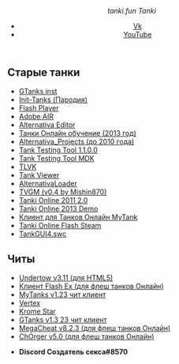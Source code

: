 <!DOCTYPE html>
<html lang="ru">
  <head>
    <link rel="shortcut icon" href="images/favicon.ico" type="image/x-icon" />
    <link rel="stylesheet" href="css/normalize.css" />
    <link rel="stylesheet" href="css/styles.css" />
    <meta charset="UTF-8" />
    <meta http-equiv="X-UA-Compatible" content="IE=edge" />
    <meta name="viewport" content="width=device-width, initial-scale=1.0" />
    <title>tanki.fun</title>
  </head>
  <body>
    <div class="Background"></div>
    <div class="AnimatedBackground"></div>
    <header class="Header">
      <div class="Container">
        <div class="HeaderBody">
          <i href="index.html" class="HeaderLogo">
            <span>tanki.fun</span>
            <span>Tanki</span>
          </i>
          <menu class="MobileMenu">
            <span></span>
          </menu>
          <nav class="HeaderMenu">
            <ul>
              <li>
                <a href="https://vk.com/aqqzz">Vk</a>
              </li>
              <li>
                <a
                  href="https://www.youtube.com/channel/UCpuvujqBQBECfYMjHpv3oVg"
                  >YouTube</a
                >
              </li>
            </ul>
          </nav>
        </div>
      </div>
    </header>
    <main>
      <section class="Tanki">
        <div class="Container">
          <div class="TankiBody">
            <h1>Старые танки</h1>
            <ul>
              <li>
                <a
                  href="https://drive.google.com/file/d/1tCXiS6dVoU0aCPj5TJQXR1Qa11y2GK2K/view"
                >
                  GTanks inst
                </a>
              </li>
              <li>
                <a
                  href="https://drive.google.com/file/d/1lBAvgtJfYqKDb8Gl0i0pFIPHlfYgmA6w/view"
                >
                  Init-Tanks (Пародия)
                </a>
              </li>
              <li>
                <a
                  href="https://mega.nz/file/7pcXnK6B#VWzLU8FgirdIhcljcZvdkIHCsegvOPmTsFIaggfF8Iw"
                >
                  Flash Player
                </a>
              </li>
              <li>
                <a
                  href="https://drive.google.com/u/0/uc?id=1hcRcKNBQQNyzI4lcBcsewYVQXXt0WMcO&amp;export=download"
                >
                  Adobe AIR
                </a>
              </li>
              <li>
                <a
                  href="https://drive.google.com/file/d/1585M_TfqLwJMeJyI4yhfl9BCeRsx7u7l/view"
                >
                  Alternativa Editor
                </a>
              </li>
              <li>
                <a
                  href="https://drive.google.com/file/d/1BANiPX0IYc9wiiHiP4r5PKg2t_MIXv1d/view"
                >
                  Танки Онлайн обучение (2013 год)
                </a>
              </li>
              <li>
                <a
                  href="https://drive.google.com/file/d/14Yr3YTIcf7LVTKNLPCEqA9EIUayNPcwh/view"
                >
                  Alternativa_Projects (до 2010 года)
                </a>
              </li>
              <li>
                <a
                  href="https://mega.nz/file/vwMxEYaJ#u9Oc-fHUPU5C46d5NEScdGSP6CeRC3LQRe8zQpa6OZo"
                >
                  Tank Testing Tool 1.1.0.0
                </a>
              </li>
              <li>
                <a
                  href="https://drive.google.com/file/d/1mSzT_rjDu1M4Y8ZqWM8oJ8IT-duRu-di/view?usp=sharing"
                >
                  Tank Testing Tool MDK
                </a>
              </li>
              <li>
                <a
                  href="https://drive.google.com/file/d/1fR9ENl_DG4LQf2MaLnkawJq_2AAa506A/view"
                >
                  TLVK
                </a>
              </li>
              <li>
                <a
                  href="https://drive.google.com/file/d/16PLJZm7VWknYRWrBtQli2SIB9gYMSvoH/view?usp=sharing"
                >
                  Tank Viewer
                </a>
              </li>
              <li>
                <a
                  href="https://mega.nz/file/Hk9lFIgQ#XqbPsNNCLpfRgpEO0TEjV_2QfDjPalTSa2gRmAXfi-M"
                >
                  AlternativaLoader
                </a>
              </li>
              <li>
                <a
                  href="https://mega.nz/file/zh8lxaSZ#VloUO8QKfsdtrMh-6RqY5EA6Gmpq0H0or2hrSRozGdE"
                >
                  TVGM (v0.4 by Mishin870)
                </a>
              </li>
              <li>
                <a
                  href="https://mega.nz/file/iltFjQiI#TUKPynIUldPUm-cxgVxjnFMmzGqNxGohkjDLRJvEc-E"
                >
                  Tanki Online 2011 2.0
                </a>
              </li>
              <li>
                <a
                  href="https://mega.nz/file/69UXCCrT#gFde-PF1b5FqdnJs_zUY6tPGwwHDgBRfSVuqevK24Tw"
                >
                  Tanki Online 2013 Demo
                </a>
              </li>
              <li>
                <a
                  href="https://mega.nz/file/ux9zgARZ#cUt5f4PqtXg1FJ0JzIY89kHOxn2IqKptprzJaqyPRfU"
                >
                  Клиент для Танков Онлайн MyTank
                </a>
              </li>
              <li>
                <a
                  href="https://drive.google.com/file/d/1qVTvfa1-azc68nFhcTQIX6wAK8pKc_za/view"
                >
                  Tanki Online Flash Steam
                </a>
              </li>
              <li>
                <a href="TankGUI4.swc"> TankGUI4.swc </a>
              </li>
            </ul>
            <h1>Читы</h1>
            <ul>
              <li>
                <a
                  href="https://mega.nz/file/X182kT5T#PD6tQNvdaLxELO2aj_GxFmXwJWsG2x_o2DB-HMpRutE"
                >
                  Undertow v3.11 (для HTML5)
                </a>
              </li>
              <li>
                <a
                  href="https://mega.nz/file/rktUiALC#UoLIgaa49u0c_np-goW6aKH6q8vRLCw1-jSF5NcPEMUs"
                >
                  Клиент Flash Ex (для флеш танков Онлайн)
                </a>
              </li>
              <li>
                <a
                  href="https://mega.nz/file/K19y1RYB#fnMmxJT-FVCuh8et6QPzzZCj1eLr2dRjxJzhe5mTEzc"
                >
                  MyTanks v1.23 чит клиент
                </a>
              </li>
              <li>
                <a
                  href="https://mega.nz/file/XsNQCLDY#n6VJ6u5L977F0Hmtn-VdmzIMUzJvlTYIBvptfBRnimQ"
                >
                  Vertex
                </a>
              </li>
              <li>
                <a
                  href="https://mega.nz/file/ehsHjQAK#8EoN09CKD3bdlJF1LI1uY3dNBL673FvusVPOunXXZ-s"
                >
                  Krome Star
                </a>
              </li>
              <li>
                <a
                  href="https://mega.nz/file/bkVCTTrZ#PWe-iHzDxK2FDYU9z4A0aBQZ0WRQ-_R1775AYSI0vmE"
                >
                  GTanks v1.3 23 чит клиент
                </a>
              </li>
              <li>
                <a
                  href="https://mega.nz/file/bh13yAqK#peAsXzMqbQ1ksvVBE3H8ed9QAXpD0b8R4HQCqZsYSKo"
                >
                  MegaCheat v8.2.3 (для флеш танков Онлайн)
                </a>
              </li>
              <li>
                <a
                  href="https://mega.nz/file/S4lkzDJQ#7vZuvwkP7O1ra43u9dr31APMPOIz_j2934iKH1It-aA"
                >
                  ChOrger v5.0 (для флеш танков Онлайн)
                </a>
              </li>
            </ul>
          </div>
        </div>
      </section>
    </main>
    <footer>
      <div class="Container">
        <ul class="Socials">
          <li>
            <b><span>Discord</span> <span>Создатель секса#8570</span></b>
          </li>
        </ul>
      </div>
    </footer>
    <script src="js/jquery.js"></script>
    <script src="js/script.js"></script>
  </body>
</html>
